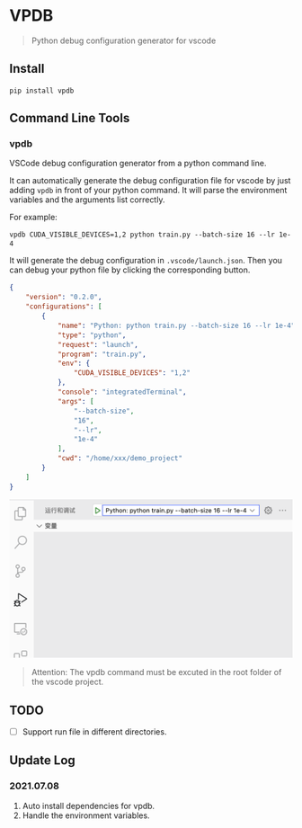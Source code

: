 # VPDB
> Python debug configuration generator for vscode

## Install

```shell script
pip install vpdb
```

## Command Line Tools

### vpdb 
VSCode debug configuration generator from a python command line.

It can automatically generate the debug configuration file for vscode by just adding `vpdb` in front of your python command.
It will parse the environment variables and the arguments list correctly.

For example:
```shell
vpdb CUDA_VISIBLE_DEVICES=1,2 python train.py --batch-size 16 --lr 1e-4
```

It will generate the debug configuration in `.vscode/launch.json`. 
Then you can debug your python file by clicking the corresponding button.

```json
{
    "version": "0.2.0",
    "configurations": [
        {
            "name": "Python: python train.py --batch-size 16 --lr 1e-4",
            "type": "python",
            "request": "launch",
            "program": "train.py",
            "env": {
                "CUDA_VISIBLE_DEVICES": "1,2"
            },
            "console": "integratedTerminal",
            "args": [
                "--batch-size",
                "16",
                "--lr",
                "1e-4"
            ],
            "cwd": "/home/xxx/demo_project"
        }
    ]
}
```
![](imgs/vpdb_demo.png)

> Attention: The vpdb command must be excuted in the root folder of the vscode project.

## TODO

- [ ] Support run file in different directories. 

## Update Log
### 2021.07.08
1. Auto install dependencies for vpdb.
2. Handle the environment variables.
